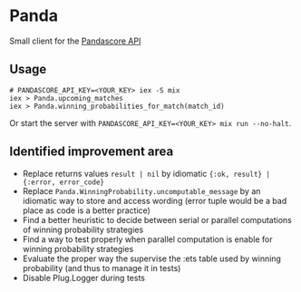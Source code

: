 # Panda

Small client for the [Pandascore API](https://developers.pandascore.co/docs)

## Usage

```
# PANDASCORE_API_KEY=<YOUR_KEY> iex -S mix
iex > Panda.upcoming_matches
iex > Panda.winning_probabilities_for_match(match_id)
```

Or start the server with `PANDASCORE_API_KEY=<YOUR_KEY> mix run --no-halt`.

## Identified improvement area

- Replace returns values `result | nil` by idiomatic `{:ok, result} | {:error, error_code}`
- Replace `Panda.WinningProbability.uncomputable_message` by an idiomatic way to store and access wording (error tuple would be a bad place as code is a better practice)
- Find a better heuristic to decide between serial or parallel computations of winning probability strategies
- Find a way to test properly when parallel computation is enable for winning probability strategies
- Evaluate the proper way the supervise the :ets table used by winning probability (and thus to manage it in tests)
- Disable Plug.Logger during tests

